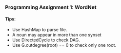 ### Programming Assignment 1: WordNet
#### Tips:
- Use HashMap to parse file.
- A noun may appear in more than one synset
- Use DirectedCycle to check DAG.
- Use G.outdegree(root) == 0 to check only one root.
